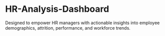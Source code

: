 # HR-Analysis-Dashboard
Designed to empower HR managers with actionable insights into employee demographics, attrition, performance, and workforce trends.
